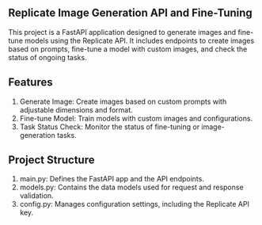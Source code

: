 Replicate Image Generation API and Fine-Tuning
----------------------------------------------
This project is a FastAPI application designed to generate images and fine-tune models using the Replicate API. It includes endpoints to create images based on prompts, fine-tune a model with custom images, and check the status of ongoing tasks.

Features
--------
1) Generate Image: Create images based on custom prompts with adjustable dimensions and format.
2) Fine-tune Model: Train models with custom images and configurations.
3) Task Status Check: Monitor the status of fine-tuning or image-generation tasks.

Project Structure
------------------
1) main.py: Defines the FastAPI app and the API endpoints.
2) models.py: Contains the data models used for request and response validation.
3) config.py: Manages configuration settings, including the Replicate API key.
